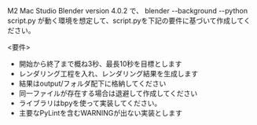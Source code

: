 M2 Mac Studio Blender version 4.0.2 で、
blender  --background --python script.py
が動く環境を想定して、script.pyを下記の要件に基づいて作成してください。

<要件>
- 開始から終了まで概ね3秒、最長10秒を目標とします
- レンダリング工程を入れ、レンダリング結果を生成します
- 結果はoutput/フォルダ配下に格納してください
- 同一ファイルが存在する場合は退避して作成してください
- ライブラリはbpyを使って実装してください。
- 主要なPyLintを含むWARNINGが出ない実装とします
